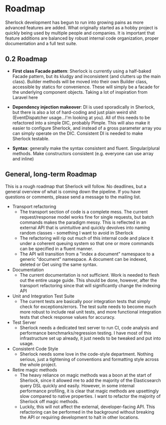 Roadmap
=======

Sherlock development has begun to run into growing pains as more advanced features are added.  What originally started as a hobby project is quickly being used by multiple people and companies.  It is important that feature additions are balanced by robust internal code organization, proper documentation and a full test suite.

0.2 Roadmap
-----------
 - **First class Facade pattern**: Sherlock is currently using a half-baked Facade pattern, but its kludgy and inconsistent (and clutters up the main class).  Builder methods will be moved into their own Builder class, accessible by statics for convenience.  These will simply be a facade for the underlying component objects.  Taking a lot of inspiration from Laravel here

 - **Dependency injection makeover**: DI is used sporadically in Sherlock, but there is also a lot of hard-coding and just plain weird shit (EventDispatcher usage...I'm looking at you).  All of this needs to be refactored into a simple DIC, probably Pimple.  This will also make it easier to configure Sherlock, and instead of a gross parameter array you can simply operate on the DIC.  Consistent DI is needed to make Sherlock testable.

 - **Syntax**: generally make the syntax consistent and fluent.  Singular/plural methods.  Make constructors consistent (e.g. everyone can use array and inline)



General, long-term Roadmap
--------------------------
This is a rough roadmap that Sherlock will follow.  No deadlines, but a general overview of what is coming down the pipeline.  If you have questions or comments, please send a message to the mailing list.

 - Transport refactoring
    - The transport section of code is a complete mess.  The current request/response model works fine for single requests, but batch commands makes the paradigm messy.  This is reflected in an external API that is unintuitive and quickly devolves into naming random classes - something I want to avoid in Sherlock
    - The refactoring will rip out much of this internal code and place it under a coherent queuing system so that one or more commands can be specified in a fluent manner.
    - The API will transition from a "index a document" namespace to a generic "document" namespace.  A document can be indexed, deleted or Get using the same syntax.
 - Documentation
    - The current documentation is not sufficient. Work is needed to flesh out the entire usage guide.  This should be done, however, after the transport refactoring since that will significantly change the indexing API
 - Unit and Integration Test Suite
    - The current tests are basically poor integration tests that simply check for exceptions/errors.  The test suite needs to become much more robust to include real unit tests, and more functional integration tests that check response values for accuracy.
 - Test Server
    - Sherlock needs a dedicated test server to run CI, code analysis and performance benchmarks/regression testing.  I have most of this infrastructure set up already, it just needs to be tweaked and put into usage.
 - Consistent Code Style
    - Sherlock needs some love in the code-style department.  Nothing serious, just a tightening of conventions and formatting style across the whole project.
 - Retire magic methods
    - The heavy reliance on magic methods was a boon at the start of Sherlock, since it allowed me to add the majority of the Elasticsearch query DSL quickly and easily.  However, in some internal performance profiling, it is clear that magic methods are upsettingly slow compared to native properties. I want to refactor the majority of Sherlock off magic methods.
    - Luckily, this will not affect the external, developer-facing API.  This refactoring can be performed in the background without breaking the API or requiring development to halt in other locations.